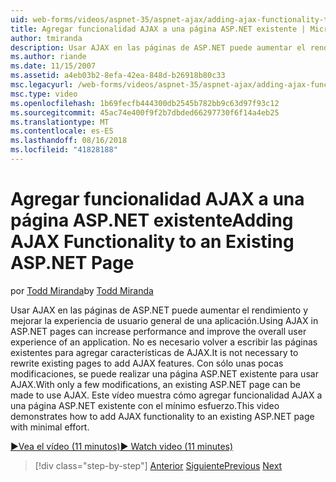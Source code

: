 ```yaml
---
uid: web-forms/videos/aspnet-35/aspnet-ajax/adding-ajax-functionality-to-an-existing-aspnet-page
title: Agregar funcionalidad AJAX a una página ASP.NET existente | Microsoft Docs
author: tmiranda
description: Usar AJAX en las páginas de ASP.NET puede aumentar el rendimiento y mejorar la experiencia de usuario general de una aplicación. No es necesario volver a escribir las páginas existentes...
ms.author: riande
ms.date: 11/15/2007
ms.assetid: a4eb03b2-8efa-42ea-848d-b26918b80c33
msc.legacyurl: /web-forms/videos/aspnet-35/aspnet-ajax/adding-ajax-functionality-to-an-existing-aspnet-page
msc.type: video
ms.openlocfilehash: 1b69fecfb444300db2545b782bb9c63d97f93c12
ms.sourcegitcommit: 45ac74e400f9f2b7dbded66297730f6f14a4eb25
ms.translationtype: MT
ms.contentlocale: es-ES
ms.lasthandoff: 08/16/2018
ms.locfileid: "41828188"
---
```

<a name="adding-ajax-functionality-to-an-existing-aspnet-page"></a><span data-ttu-id="75cf8-104">Agregar funcionalidad AJAX a una página ASP.NET existente</span><span class="sxs-lookup"><span data-stu-id="75cf8-104">Adding AJAX Functionality to an Existing ASP.NET Page</span></span>
====================
<span data-ttu-id="75cf8-105">por [Todd Miranda](https://github.com/tmiranda)</span><span class="sxs-lookup"><span data-stu-id="75cf8-105">by [Todd Miranda](https://github.com/tmiranda)</span></span>

<span data-ttu-id="75cf8-106">Usar AJAX en las páginas de ASP.NET puede aumentar el rendimiento y mejorar la experiencia de usuario general de una aplicación.</span><span class="sxs-lookup"><span data-stu-id="75cf8-106">Using AJAX in ASP.NET pages can increase performance and improve the overall user experience of an application.</span></span> <span data-ttu-id="75cf8-107">No es necesario volver a escribir las páginas existentes para agregar características de AJAX.</span><span class="sxs-lookup"><span data-stu-id="75cf8-107">It is not necessary to rewrite existing pages to add AJAX features.</span></span> <span data-ttu-id="75cf8-108">Con sólo unas pocas modificaciones, se puede realizar una página ASP.NET existente para usar AJAX.</span><span class="sxs-lookup"><span data-stu-id="75cf8-108">With only a few modifications, an existing ASP.NET page can be made to use AJAX.</span></span> <span data-ttu-id="75cf8-109">Este vídeo muestra cómo agregar funcionalidad AJAX a una página ASP.NET existente con el mínimo esfuerzo.</span><span class="sxs-lookup"><span data-stu-id="75cf8-109">This video demonstrates how to add AJAX functionality to an existing ASP.NET page with minimal effort.</span></span>

[<span data-ttu-id="75cf8-110">&#9654;Vea el vídeo (11 minutos)</span><span class="sxs-lookup"><span data-stu-id="75cf8-110">&#9654; Watch video (11 minutes)</span></span>](https://channel9.msdn.com/Blogs/ASP-NET-Site-Videos/adding-ajax-functionality-to-an-existing-aspnet-page)

> [!div class="step-by-step"]
> <span data-ttu-id="75cf8-111">[Anterior](aspnet-ajax-support-in-visual-studio-2008.md)
> [Siguiente](creating-and-using-an-ajax-enabled-web-service-in-a-web-site.md)</span><span class="sxs-lookup"><span data-stu-id="75cf8-111">[Previous](aspnet-ajax-support-in-visual-studio-2008.md)
[Next](creating-and-using-an-ajax-enabled-web-service-in-a-web-site.md)</span></span>
